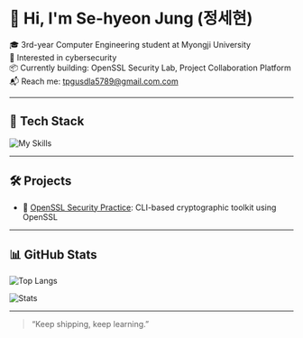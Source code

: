 # 👋 Hi, I'm Se-hyeon Jung (정세현)

🎓 3rd-year Computer Engineering student at Myongji University  
🔐 Interested in cybersecurity  
📦 Currently building: OpenSSL Security Lab, Project Collaboration Platform  
📬 Reach me: [tpgusdla5789@gmail.com.com](mailto:tpgusdla5789@gmail.com)

---

## 🔧 Tech Stack

![My Skills](https://skillicons.dev/icons?i=java,python,c,django,react,docker,git,linux,aws,spring)

---

## 🛠️ Projects

- 🔐 [OpenSSL Security Practice](https://github.com/gitIt-sehyeon/OpenSSL): CLI-based cryptographic toolkit using OpenSSL

---

## 📊 GitHub Stats

![Top Langs](https://github-readme-stats.vercel.app/api/top-langs/?username=gitIt-sehyeon&layout=compact&theme=radical)

![Stats](https://github-readme-stats.vercel.app/api?username=gitIt-sehyeon&show_icons=true&theme=radical)

---

> “Keep shipping, keep learning.”

